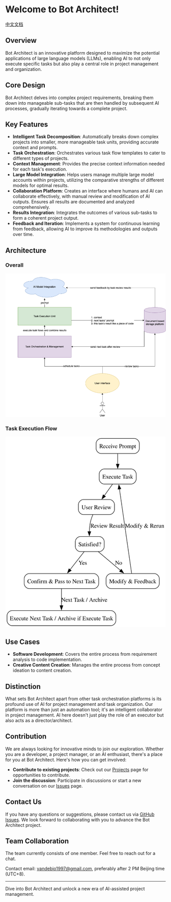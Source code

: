 # Welcome to Bot Architect!
[中文文档](https://github.com/BotArchitect/.github/blob/main/profile/README_zh.md)

## Overview
Bot Architect is an innovative platform designed to maximize the potential applications of large language models (LLMs), enabling AI to not only execute specific tasks but also play a central role in project management and organization.

## Core Design
Bot Architect delves into complex project requirements, breaking them down into manageable sub-tasks that are then handled by subsequent AI processes, gradually iterating towards a complete project.

## Key Features
- **Intelligent Task Decomposition**: Automatically breaks down complex projects into smaller, more manageable task units, providing accurate context and prompts.
- **Task Orchestration**: Orchestrates various task flow templates to cater to different types of projects.
- **Context Management**: Provides the precise context information needed for each task's execution.
- **Large Model Integration**: Helps users manage multiple large model accounts within projects, utilizing the comparative strengths of different models for optimal results.
- **Collaboration Platform**: Creates an interface where humans and AI can collaborate effectively, with manual review and modification of AI outputs. Ensures all results are documented and analyzed comprehensively.
- **Results Integration**: Integrates the outcomes of various sub-tasks to form a coherent project output.
- **Feedback and Iteration**: Implements a system for continuous learning from feedback, allowing AI to improve its methodologies and outputs over time.

## Architecture
### Overall
![Overall Architecture](https://github.com/BotArchitect/.github/blob/main/design/OverallArchitecture.png "Overall Architecture")
### Task Execution Flow
![Task Execution Flow](https://github.com/BotArchitect/.github/blob/main/design/task_execution_flow_diagram.svg.svg "Task Execution Flow")

## Use Cases
- **Software Development**: Covers the entire process from requirement analysis to code implementation.
- **Creative Content Creation**: Manages the entire process from concept ideation to content creation.

## Distinction
What sets Bot Architect apart from other task orchestration platforms is its profound use of AI for project management and task organization. Our platform is more than just an automation tool; it's an intelligent collaborator in project management. AI here doesn't just play the role of an executor but also acts as a director/architect.

## Contribution
We are always looking for innovative minds to join our exploration. Whether you are a developer, a project manager, or an AI enthusiast, there's a place for you at Bot Architect. Here's how you can get involved:
- **Contribute to existing projects**: Check out our [Projects](https://github.com/BotArchitect) page for opportunities to contribute.
- **Join the discussion**: Participate in discussions or start a new conversation on our [Issues](https://github.com/BotArchitect/issues) page.

## Contact Us
If you have any questions or suggestions, please contact us via [GitHub Issues](https://github.com/BotArchitect/issues). We look forward to collaborating with you to advance the Bot Architect project.

## Team Collaboration
The team currently consists of one member. Feel free to reach out for a chat.

Contact email: vandebio1997@gmail.com, preferably after 2 PM Beijing time (UTC+8).

---

Dive into Bot Architect and unlock a new era of AI-assisted project management.
